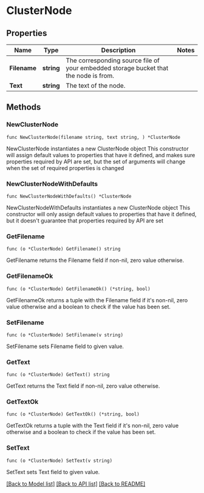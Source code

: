 # ClusterNode

## Properties

Name | Type | Description | Notes
------------ | ------------- | ------------- | -------------
**Filename** | **string** | The corresponding source file of your embedded storage bucket that the node is from. | 
**Text** | **string** | The text of the node. | 

## Methods

### NewClusterNode

`func NewClusterNode(filename string, text string, ) *ClusterNode`

NewClusterNode instantiates a new ClusterNode object
This constructor will assign default values to properties that have it defined,
and makes sure properties required by API are set, but the set of arguments
will change when the set of required properties is changed

### NewClusterNodeWithDefaults

`func NewClusterNodeWithDefaults() *ClusterNode`

NewClusterNodeWithDefaults instantiates a new ClusterNode object
This constructor will only assign default values to properties that have it defined,
but it doesn't guarantee that properties required by API are set

### GetFilename

`func (o *ClusterNode) GetFilename() string`

GetFilename returns the Filename field if non-nil, zero value otherwise.

### GetFilenameOk

`func (o *ClusterNode) GetFilenameOk() (*string, bool)`

GetFilenameOk returns a tuple with the Filename field if it's non-nil, zero value otherwise
and a boolean to check if the value has been set.

### SetFilename

`func (o *ClusterNode) SetFilename(v string)`

SetFilename sets Filename field to given value.


### GetText

`func (o *ClusterNode) GetText() string`

GetText returns the Text field if non-nil, zero value otherwise.

### GetTextOk

`func (o *ClusterNode) GetTextOk() (*string, bool)`

GetTextOk returns a tuple with the Text field if it's non-nil, zero value otherwise
and a boolean to check if the value has been set.

### SetText

`func (o *ClusterNode) SetText(v string)`

SetText sets Text field to given value.



[[Back to Model list]](../README.md#documentation-for-models) [[Back to API list]](../README.md#documentation-for-api-endpoints) [[Back to README]](../README.md)


